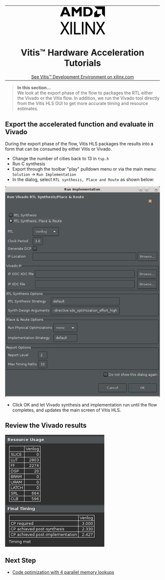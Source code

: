 <!--
/*
 * Copyright 2020-2022 Xilinx, Inc.
 *
 * Licensed under the Apache License, Version 2.0 (the "License");
 * you may not use this file except in compliance with the License.
 * You may obtain a copy of the License at:
 * http://www.apache.org/licenses/LICENSE-2.0
 *
 * Unless required by applicable law or agreed to in writing, software
 * distributed under the License is distributed on an "AS IS" BASIS,
 * WITHOUT WARRANTIES OR CONDITIONS OF ANY KIND, either express or implied.
 * See the License for the specific language governing permissions and
 * limitations under the License.
 */ -->
 
<table width="100%">
 <tr width="100%">
    <td align="center"><img src="https://raw.githubusercontent.com/Xilinx/Image-Collateral/main/xilinx-logo.png" width="30%"/><h1>Vitis™ Hardware Acceleration Tutorials</h1>
    <a href="https://www.xilinx.com/products/design-tools/vitis.html">See Vitis™ Development Environment on xilinx.com</a>
    </td>
 </tr>
</table>


> **In this section...**   
We look at the export phase of the flow to packages the RTL either the Vivado or the Vitis flow.
In addition,  we run the Vivado tool directly from the Vitis HLS GUI to get more accurate timing and resource estimates.


## Export the accelerated function and evaluate in Vivado

During the export phase of the flow, Vitis HLS packages the results into a form that can be consumed by either Vitis or Vivado.  

- Change the number of cities back to 13 in `tsp.h`
- Run C synthesis
- Export through the toolbar "play" pulldown menu or via the main menu: `Solution` -> `Run Implementation`
- In the dialog, select `RTL synthesis, Place and Route` as shown below:  

![export dialog](./images/run_implementation.png)

- Click OK and let Vivado synthesis and implementation run until the flow completes, and updates the main screen of Vitis HLS.
## Review the Vivado results

![resource report](./images/resource1.png)

## Next Step

* [Code optimization with 4 parallel memory lookups](./code_opt.md)
